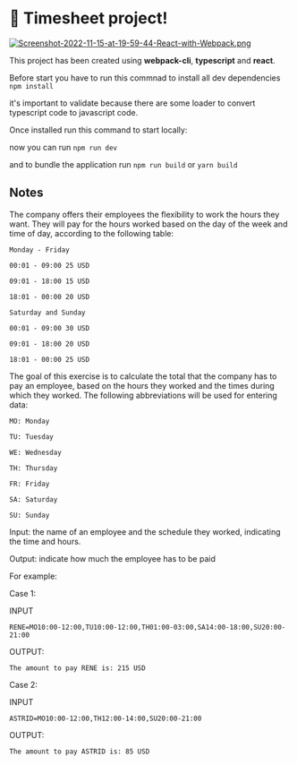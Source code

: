 # 🚀 Timesheet project!
[![Screenshot-2022-11-15-at-19-59-44-React-with-Webpack.png](https://i.postimg.cc/d3v6LNzM/Screenshot-2022-11-15-at-19-59-44-React-with-Webpack.png)](https://postimg.cc/34Smq189)


This project has been created using **webpack-cli**, **typescript** and **react**.

Before start you have to run this commnad to install all dev dependencies ``npm install`` 

it's important to validate because there are some loader to convert typescript code to javascript code.

Once installed run this command to start locally:

now you can run ``npm run dev``

and to bundle the application run ``npm run build`` or ``yarn build``


## Notes

The company offers their employees the flexibility to work the hours they want. They will pay for the hours worked based on the day of the week and time of day, according to the following table:

```
Monday - Friday

00:01 - 09:00 25 USD

09:01 - 18:00 15 USD

18:01 - 00:00 20 USD

Saturday and Sunday

00:01 - 09:00 30 USD

09:01 - 18:00 20 USD

18:01 - 00:00 25 USD
```

The goal of this exercise is to calculate the total that the company has to pay an employee, based on the hours they worked and the times during which they worked. The following abbreviations will be used for entering data:

```
MO: Monday

TU: Tuesday

WE: Wednesday

TH: Thursday

FR: Friday

SA: Saturday

SU: Sunday
```

Input: the name of an employee and the schedule they worked, indicating the time and hours.

Output: indicate how much the employee has to be paid

For example:

Case 1:

INPUT

```RENE=MO10:00-12:00,TU10:00-12:00,TH01:00-03:00,SA14:00-18:00,SU20:00-21:00```

OUTPUT:

``The amount to pay RENE is: 215 USD``

Case 2:

INPUT

``ASTRID=MO10:00-12:00,TH12:00-14:00,SU20:00-21:00``

OUTPUT:

``The amount to pay ASTRID is: 85 USD``


